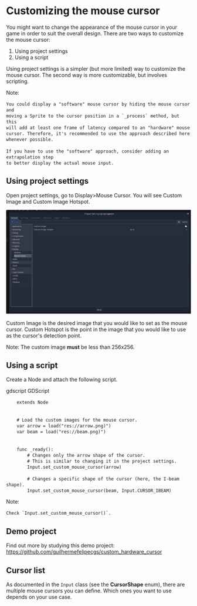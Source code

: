 

Customizing the mouse cursor
============================

You might want to change the appearance of the mouse cursor in your game in order to suit the overall design. There are two ways to customize the mouse cursor:

1. Using project settings
2. Using a script

Using project settings is a simpler (but more limited) way to customize the mouse cursor. The second way is more customizable, but involves scripting.

Note:


    You could display a "software" mouse cursor by hiding the mouse cursor and
    moving a Sprite to the cursor position in a `_process` method, but this
    will add at least one frame of latency compared to an "hardware" mouse
    cursor. Therefore, it's recommended to use the approach described here
    whenever possible.

    If you have to use the "software" approach, consider adding an extrapolation step
    to better display the actual mouse input.

Using project settings
----------------------

Open project settings, go to Display>Mouse Cursor. You will see Custom Image and Custom Image Hotspot.

![](img/cursor_project_settings.png)

Custom Image is the desired image that you would like to set as the mouse cursor.
Custom Hotspot is the point in the image that you would like to use as the cursor's detection point.

Note:
 The custom image **must** be less than 256x256.

Using a script
--------------

Create a Node and attach the following script.

gdscript GDScript

```
    extends Node


    # Load the custom images for the mouse cursor.
    var arrow = load("res://arrow.png)")
    var beam = load("res://beam.png)")


    func _ready():
        # Changes only the arrow shape of the cursor.
        # This is similar to changing it in the project settings.
        Input.set_custom_mouse_cursor(arrow)

        # Changes a specific shape of the cursor (here, the I-beam shape).
        Input.set_custom_mouse_cursor(beam, Input.CURSOR_IBEAM)
```

Note:

    Check `Input.set_custom_mouse_cursor()`.


Demo project
------------

Find out more by studying this demo project:
https://github.com/guilhermefelipecgs/custom_hardware_cursor

Cursor list
-----------

As documented in the `Input` class (see the **CursorShape** enum), there are multiple mouse cursors you can define. Which ones you want to use depends on your use case.
